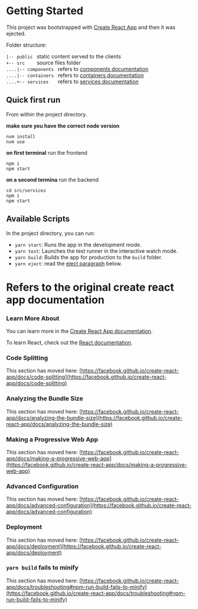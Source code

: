 # Getting Started

This project was bootstrapped with [Create React App](https://github.com/facebook/create-react-app) and then
it was ejected.

Folder structure:

`|-- public ` static content served to the clients  
`+-- src    ` source files folder  
`....|-- components ` refers to [components documentation](src/components/README.md)  
`....|-- containers ` refers to [containers documentation](src/containers/README.md)  
`....+-- services   ` refers to [services documentation](src/services/README.md)  

## Quick first run

From within the project directory.  

**make sure you have the correct node version**
```
nvm install
nvm use
```

**on first terminal** run the frontend  
```
npm i
npm start
```

**on a second termina** run the backend  
```
cd src/services
npm i
npm start
```

## Available Scripts

In the project directory, you can run:

- `yarn start`: Runs the app in the development mode.
- `yarn test`: Launches the test runner in the interactive watch mode.
- `yarn build`: Builds the app for production to the `build` folder.
- `yarn eject`: read the [eject paragraph](#eject) below.


# Refers to the original create react app documentation

### Learn More About

You can learn more in the [Create React App documentation](https://facebook.github.io/create-react-app/docs/getting-started).

To learn React, check out the [React documentation](https://reactjs.org/).

### Code Splitting

This section has moved here: [https://facebook.github.io/create-react-app/docs/code-splitting](https://facebook.github.io/create-react-app/docs/code-splitting)

### Analyzing the Bundle Size

This section has moved here: [https://facebook.github.io/create-react-app/docs/analyzing-the-bundle-size](https://facebook.github.io/create-react-app/docs/analyzing-the-bundle-size)

### Making a Progressive Web App

This section has moved here: [https://facebook.github.io/create-react-app/docs/making-a-progressive-web-app](https://facebook.github.io/create-react-app/docs/making-a-progressive-web-app)

### Advanced Configuration

This section has moved here: [https://facebook.github.io/create-react-app/docs/advanced-configuration](https://facebook.github.io/create-react-app/docs/advanced-configuration)

### Deployment

This section has moved here: [https://facebook.github.io/create-react-app/docs/deployment](https://facebook.github.io/create-react-app/docs/deployment)

### `yarn build` fails to minify

This section has moved here: [https://facebook.github.io/create-react-app/docs/troubleshooting#npm-run-build-fails-to-minify](https://facebook.github.io/create-react-app/docs/troubleshooting#npm-run-build-fails-to-minify)
